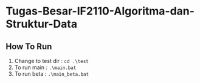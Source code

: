 # Tugas-Besar-IF2110-Algoritma-dan-Struktur-Data

## How To Run
1. Change to test dir : `cd .\test`
2. To run main : `.\main.bat`
3. To run beta : `.\main_beta.bat`
